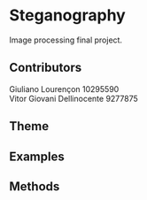 # Steganography
Image processing final project.

## Contributors

Giuliano Lourençon  10295590<br />
Vitor Giovani Dellinocente 9277875<br />

## Theme

## Examples

## Methods

